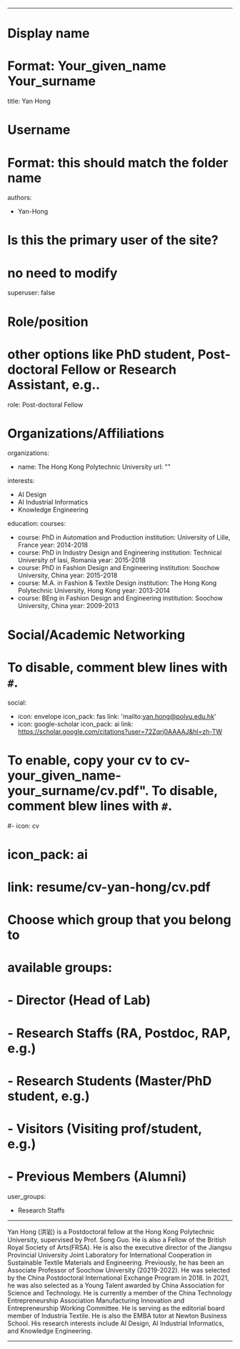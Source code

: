 
---
# Display name
# Format: Your_given_name Your_surname 
title: Yan Hong

# Username
# Format: this should match the folder name
authors:
- Yan-Hong

# Is this the primary user of the site?
# no need to modify 
superuser: false

# Role/position
# other options like PhD student, Post-doctoral Fellow or Research Assistant, e.g..
role: Post-doctoral Fellow

# Organizations/Affiliations
organizations:
- name: The Hong Kong Polytechnic University
  url: ""

interests:
- AI Design
- AI Industrial Informatics
- Knowledge Engineering

education:
  courses:
  - course: PhD in Automation and Production
    institution: University of Lille, France
    year: 2014-2018
  - course: PhD in Industry Design and Engineering
    institution: Technical University of Iasi, Romania
    year: 2015-2018
  - course: PhD in Fashion Design and Engineering
    institution: Soochow University, China
    year: 2015-2018
  - course: M.A. in Fashion & Textile Design
    institution: The Hong Kong Polytechnic University, Hong Kong
    year: 2013-2014
  - course: BEng in Fashion Design and Engineering
    institution: Soochow University, China
    year: 2009-2013

# Social/Academic Networking
# To disable, comment blew lines with `#`.
social:
- icon: envelope
  icon_pack: fas
  link: 'mailto:yan.hong@polyu.edu.hk'
- icon: google-scholar
  icon_pack: ai
  link: https://scholar.google.com/citations?user=72Zqrj0AAAAJ&hl=zh-TW


# To enable, copy your cv to cv-your_given_name-your_surname/cv.pdf". To disable, comment blew lines with `#`.
#- icon: cv
#  icon_pack: ai
#  link: resume/cv-yan-hong/cv.pdf

# Choose which group that you belong to
#  available groups:
#  - Director (Head of Lab)
#  - Research Staffs (RA, Postdoc, RAP, e.g.)
#  - Research Students (Master/PhD student, e.g.)
#  - Visitors (Visiting prof/student, e.g.)
#  - Previous Members (Alumni)
user_groups:
- Research Staffs
---

Yan Hong (洪岩) is a Postdoctoral fellow at the Hong Kong Polytechnic University, supervised by Prof. Song Guo. He is also a Fellow of the British Royal Society of Arts(FRSA). He is also the executive director of the Jiangsu Provincial University Joint Laboratory for International Cooperation in Sustainable Textile Materials and Engineering. Previously, he has been an Associate Professor of Soochow University (20219-2022). He was selected by the China Postdoctoral International Exchange Program in 2018. In 2021, he was also selected as a Young Talent awarded by China Association for Science and Technology. He is currently a member of the China Technology Entrepreneurship Association Manufacturing Innovation and Entrepreneurship Working Committee. He is serving as the editorial board member of Industria Textile. He is also the EMBA tutor at Newton Business School. His research interests include AI Design, AI Industrial Informatics, and Knowledge Engineering.


---
